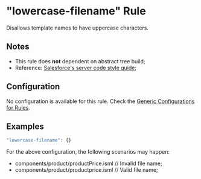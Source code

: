 # "lowercase-filename" Rule

Disallows template names to have uppercase characters.

## Notes

- This rule does **not** dependent on abstract tree build;
- Reference: [Salesforce's server code style guide][code-style];


## Configuration

No configuration is available for this rule. Check the [Generic Configurations for Rules][generic-config].

## Examples

```js
"lowercase-filename": {}
```

For the above configuration, the following scenarios may happen:

- components/product/productPrice.isml // Invalid file name;
- components/product/productprice.isml // Valid file name;

[generic-config]: <../generic-rule-config.md>
[code-style]:     <https://github.com/SalesforceCommerceCloud/styleguide/blob/master/codestyle-server.md#23-file-names>
